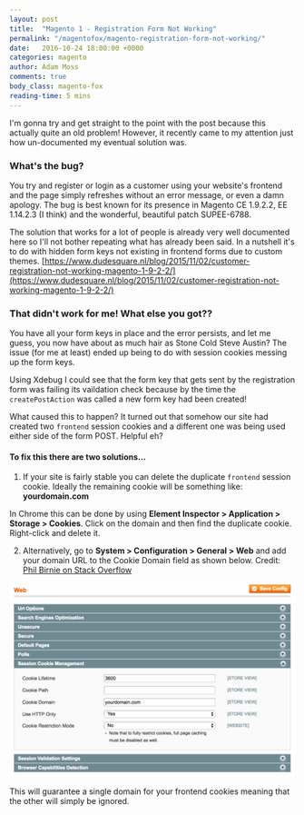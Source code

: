 ```yaml
---
layout: post
title:  "Magento 1 - Registration Form Not Working"
permalink: "/magentofox/magento-registration-form-not-working/"
date:   2016-10-24 18:00:00 +0000
categories: magento
author: Adam Moss
comments: true
body_class: magento-fox
reading-time: 5 mins
---
```


I'm gonna try and get straight to the point with the post because this actually quite an old problem! However, it recently came to my attention just how un-documented my eventual solution was.

### What's the bug?

You try and register or login as a customer using your website's frontend and the page simply refreshes without an error message, or even a damn apology. The bug is best known for its presence in Magento CE 1.9.2.2, EE 1.14.2.3 (I think) and the wonderful, beautiful patch SUPEE-6788.

The solution that works for a lot of people is already very well documented here so I'll not bother repeating what has already been said. In a nutshell it's to do with hidden form keys not existing in frontend forms due to custom themes. [https://www.dudesquare.nl/blog/2015/11/02/customer-registration-not-working-magento-1-9-2-2/](https://www.dudesquare.nl/blog/2015/11/02/customer-registration-not-working-magento-1-9-2-2/)

### That didn't work for me! What else you got??

You have all your form keys in place and the error persists, and let me guess, you now have about as much hair as Stone Cold Steve Austin? The issue (for me at least) ended up being to do with session cookies messing up the form keys.

Using Xdebug I could see that the form key that gets sent by the registration form was failing its vaildation check because by the time the `createPostAction` was called a new form key had been created!

What caused this to happen? It turned out that somehow our site had created two `frontend` session cookies and a different one was being used either side of the form POST. Helpful eh?

#### To fix this there are two solutions...

1) If your site is fairly stable you can delete the duplicate `frontend` session cookie. Ideally the remaining cookie will be something like: **yourdomain.com**

In Chrome this can be done by using **Element Inspector > Application > Storage > Cookies**. Click on the domain and then find the duplicate cookie. Right-click and delete it.

2) Alternatively, go to **System > Configuration > General > Web** and add your domain URL to the Cookie Domain field as shown below. Credit: [Phil Birnie on Stack Overflow](http://stackoverflow.com/a/37955615/750537)

![Set Cookie Domain](/assets/posts/cookie-domain.png)

This will guarantee a single domain for your frontend cookies meaning that the other will simply be ignored.